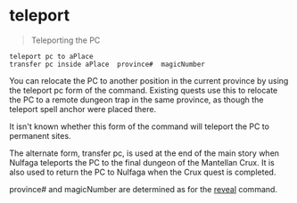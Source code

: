 # teleport

> Teleporting the PC

```
teleport pc to aPlace
transfer pc inside aPlace  province#  magicNumber
```

You can relocate the PC to another position in the current province by using the teleport pc form of the command. Existing quests use this to relocate the PC to a remote dungeon trap in the same province, as though the teleport spell anchor were placed there.

It isn't known whether this form of the command will teleport the PC to permanent sites.

The alternate form, transfer pc, is used at the end of the main story when Nulfaga teleports the PC to the final dungeon of the Mantellan Crux. It is also used to return the PC to Nulfaga when the Crux quest is completed.

province# and magicNumber are determined as for the [reveal](./reveal.md) command.
